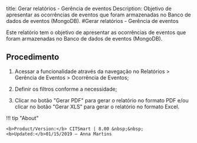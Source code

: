 title: Gerar relatórios - Gerência de eventos
Description: Objetivo de apresentar as ocorrências de eventos que foram armazenadas no Banco de dados de eventos (MongoDB).
#Gerar relatórios - Gerência de eventos

Este relatório tem o objetivo de apresentar as ocorrências de eventos que foram
armazenadas no Banco de dados de eventos (MongoDB).

Procedimento
----------------

1.  Acessar a funcionalidade através da navegação no Relatórios \> Gerência de
    Eventos \> Ocorrência de Eventos;

2.  Definir os filtros conforme a necessidade;

3.  Clicar no botão "Gerar PDF" para gerar o relatório no formato PDF e/ou
    clicar no botão "Gerar XLS" para gerar o relatório no formato Excel.



!!! tip "About"

    <b>Product/Version:</b> CITSmart | 8.00 &nbsp;&nbsp;
    <b>Updated:</b>01/15/2019 – Anna Martins
